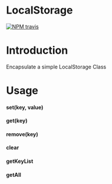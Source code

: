 # LocalStorage
[![NPM travis][travis-image]][github-url]

[github-url]: https://github.com/ReAlign/fastpage

[travis-image]: http://img.shields.io/travis/ReAlign/fastpage.svg

# Introduction
Encapsulate a simple LocalStorage Class

# Usage

#### set(key, value)
#### get(key)
#### remove(key)
#### clear
#### getKeyList
#### getAll